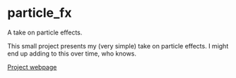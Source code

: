 # particle_fx
A take on particle effects.

This small project presents my (very simple) take on particle effects.
I might end up adding to this over time, who knows.

[Project webpage](https://tchyra.github.io/particle_fx)

